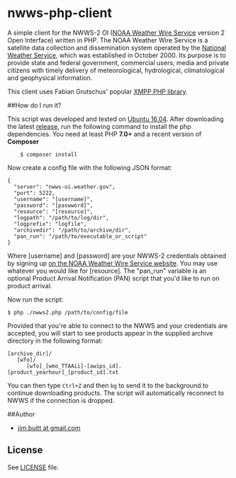 # nwws-php-client

A simple client for the NWWS-2 OI ([NOAA Weather Wire Service](http://www.nws.noaa.gov/nwws/) version 2 Open Interface) written in PHP. The NOAA Weather Wire Service is a satellite data collection and dissemination system operated by the [National Weather Service](http://weather.gov), which was established in October 2000. Its purpose is to provide state and federal government, commercial users, media and private citizens with timely delivery of meteorological, hydrological, climatological and geophysical information. 

This client uses Fabian Grutschus' popular [XMPP PHP library](https://github.com/fabiang/xmpp).

##How do I run it?

This script was developed and tested on [Ubuntu 16.04](http://ubuntu.com). After downloading the latest [release](https://github.com/jbuitt/nwws-php-client), run the following command to install the php dependencies. You need at least PHP **7.0+** and a recent version of **Composer**

```
    $ composer install
```

Now create a config file with the following JSON format:

```
{
  "server": "nwws-oi.weather.gov",
  "port": 5222,
  "username": "[username]",
  "password": "[paswword]",
  "resource": "[resource]",
  "logpath": "/path/to/log/dir",
  "logprefix": "logfile",
  "archivedir": "/path/to/archive/dir",
  "pan_run": "/path/to/executable_or_script"
}
```

Where [username] and [password] are your NWWS-2 credentials obtained by signing up [on the NOAA Weather Wire Service website](http://www.nws.noaa.gov/nwws/#NWWS_OI_Request). You may use whatever you would like for [resource]. The "pan_run" variable is an optional Product Arrival Notification (PAN) script that you'd like to run on product arrival.

Now run the script:

```
$ php ./nwws2.php /path/to/config/file
```

Provided that you're able to connect to the NWWS and your credentials are accepted, you will start to see products appear in the supplied archive directory in the following format:

```
[archive_dir]/
   [wfo]/
      [wfo]_[wmo_TTAAii]-[awips_id].[product_yearhour]_[product_id].txt
```

You can then type `Ctrl+Z` and then `bg` to send it to the background to continue downloading products. The script will automatically reconnect to NWWS if the connection is dropped.

##Author

+	[jim.buitt at gmail.com](mailto:jim.buitt@gmail.com)

## License

See [LICENSE](https://github.com/jbuitt/nwws-php-client/blob/master/LICENSE) file.

